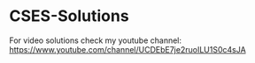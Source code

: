 ﻿# CSES-Solutions
 For video solutions check my youtube channel:
https://www.youtube.com/channel/UCDEbE7je2ruoILU1S0c4sJA
